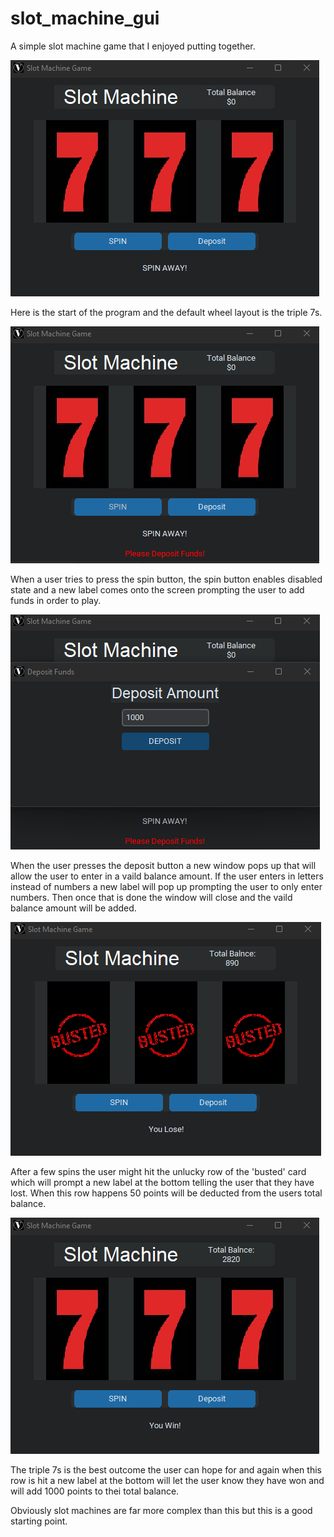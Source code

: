 # slot_machine_gui

A simple slot machine game that I enjoyed putting together.

![](app_images/image_1.png)

Here is the start of the program and the default wheel layout is the triple 7s.

![](app_images/image_2.png)

When a user tries to press the spin button, the spin button enables disabled state and a new label comes onto the screen prompting the user to add funds in order to play.

![](app_images/image_3.png)

When the user presses the deposit button a new window pops up that will allow the user to enter in a vaild balance amount. If the user enters in letters instead of numbers 
a new label will pop up prompting the user to only enter numbers. Then once that is done the window will close and the vaild balance amount will be added.

![](app_images/image_4.png)

After a few spins the user might hit the unlucky row of the 'busted' card which will prompt a new label at the bottom telling the user that they have lost. When this
row happens 50 points will be deducted from the users total balance.

![](app_images/image_5.png)

The triple 7s is the best outcome the user can hope for and again when this row is hit a new label at the bottom will let the user know they have won and will
add 1000 points to thei total balance. 

Obviously slot machines are far more complex than this but this is a good starting point.




